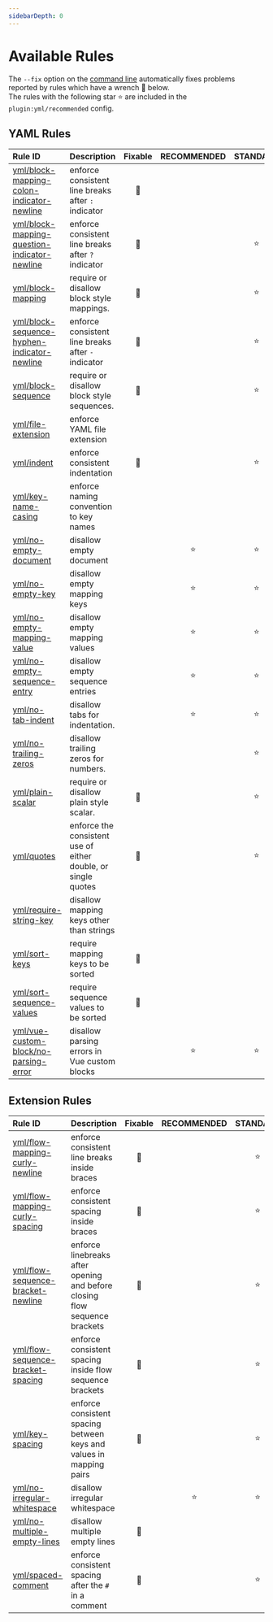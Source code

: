 ```yaml
---
sidebarDepth: 0
---
```


# Available Rules

The `--fix` option on the [command line](https://eslint.org/docs/user-guide/command-line-interface#fixing-problems) automatically fixes problems reported by rules which have a wrench :wrench: below.  
The rules with the following star :star: are included in the `plugin:yml/recommended` config.

<!-- This file is automatically generated in tools/update-docs-rules-index.js, do not change! -->

## YAML Rules

| Rule ID | Description | Fixable | RECOMMENDED | STANDARD |
|:--------|:------------|:-------:|:-----------:|:--------:|
| [yml/block-mapping-colon-indicator-newline](./block-mapping-colon-indicator-newline.md) | enforce consistent line breaks after `:` indicator | :wrench: |  |  |
| [yml/block-mapping-question-indicator-newline](./block-mapping-question-indicator-newline.md) | enforce consistent line breaks after `?` indicator | :wrench: |  | :star: |
| [yml/block-mapping](./block-mapping.md) | require or disallow block style mappings. | :wrench: |  | :star: |
| [yml/block-sequence-hyphen-indicator-newline](./block-sequence-hyphen-indicator-newline.md) | enforce consistent line breaks after `-` indicator | :wrench: |  | :star: |
| [yml/block-sequence](./block-sequence.md) | require or disallow block style sequences. | :wrench: |  | :star: |
| [yml/file-extension](./file-extension.md) | enforce YAML file extension |  |  |  |
| [yml/indent](./indent.md) | enforce consistent indentation | :wrench: |  | :star: |
| [yml/key-name-casing](./key-name-casing.md) | enforce naming convention to key names |  |  |  |
| [yml/no-empty-document](./no-empty-document.md) | disallow empty document |  | :star: | :star: |
| [yml/no-empty-key](./no-empty-key.md) | disallow empty mapping keys |  | :star: | :star: |
| [yml/no-empty-mapping-value](./no-empty-mapping-value.md) | disallow empty mapping values |  | :star: | :star: |
| [yml/no-empty-sequence-entry](./no-empty-sequence-entry.md) | disallow empty sequence entries |  | :star: | :star: |
| [yml/no-tab-indent](./no-tab-indent.md) | disallow tabs for indentation. |  | :star: | :star: |
| [yml/no-trailing-zeros](./no-trailing-zeros.md) | disallow trailing zeros for numbers. |  |  | :star: |
| [yml/plain-scalar](./plain-scalar.md) | require or disallow plain style scalar. | :wrench: |  | :star: |
| [yml/quotes](./quotes.md) | enforce the consistent use of either double, or single quotes | :wrench: |  | :star: |
| [yml/require-string-key](./require-string-key.md) | disallow mapping keys other than strings |  |  |  |
| [yml/sort-keys](./sort-keys.md) | require mapping keys to be sorted | :wrench: |  |  |
| [yml/sort-sequence-values](./sort-sequence-values.md) | require sequence values to be sorted | :wrench: |  |  |
| [yml/vue-custom-block/no-parsing-error](./vue-custom-block/no-parsing-error.md) | disallow parsing errors in Vue custom blocks |  | :star: | :star: |

## Extension Rules

| Rule ID | Description | Fixable | RECOMMENDED | STANDARD |
|:--------|:------------|:-------:|:-----------:|:--------:|
| [yml/flow-mapping-curly-newline](./flow-mapping-curly-newline.md) | enforce consistent line breaks inside braces | :wrench: |  | :star: |
| [yml/flow-mapping-curly-spacing](./flow-mapping-curly-spacing.md) | enforce consistent spacing inside braces | :wrench: |  | :star: |
| [yml/flow-sequence-bracket-newline](./flow-sequence-bracket-newline.md) | enforce linebreaks after opening and before closing flow sequence brackets | :wrench: |  | :star: |
| [yml/flow-sequence-bracket-spacing](./flow-sequence-bracket-spacing.md) | enforce consistent spacing inside flow sequence brackets | :wrench: |  | :star: |
| [yml/key-spacing](./key-spacing.md) | enforce consistent spacing between keys and values in mapping pairs | :wrench: |  | :star: |
| [yml/no-irregular-whitespace](./no-irregular-whitespace.md) | disallow irregular whitespace |  | :star: | :star: |
| [yml/no-multiple-empty-lines](./no-multiple-empty-lines.md) | disallow multiple empty lines | :wrench: |  |  |
| [yml/spaced-comment](./spaced-comment.md) | enforce consistent spacing after the `#` in a comment | :wrench: |  | :star: |
